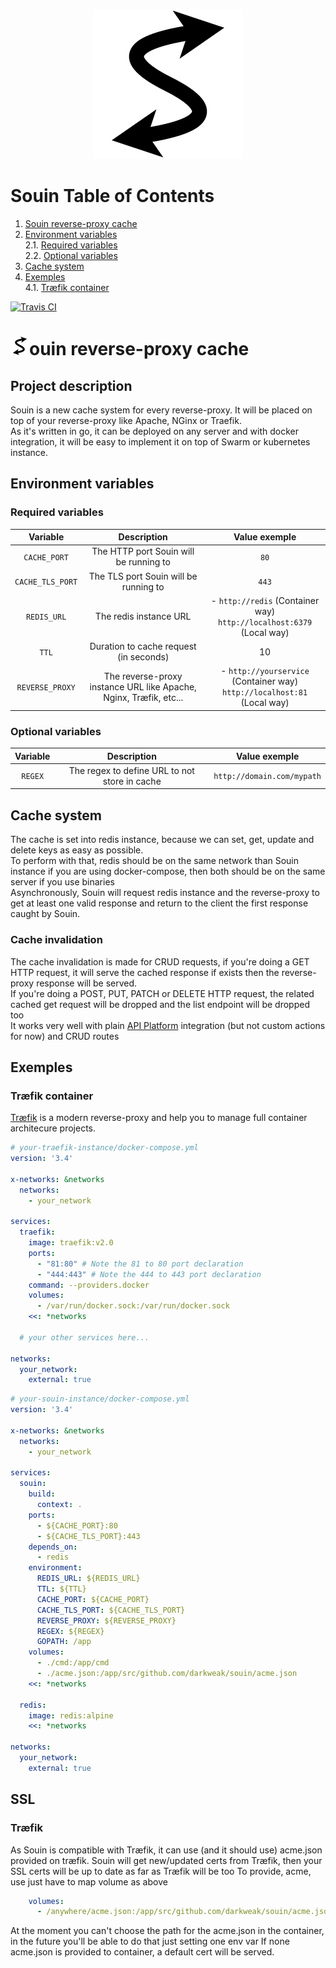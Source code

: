 <p align="center"><a href="https://github.com/darkweak/souin"><img src="docs/img/logo.svg?sanitize=true" alt="Souin logo"></a></p>

# Souin Table of Contents
1. [Souin reverse-proxy cache](#project-description)
2. [Environment variables](#environment-variables)  
  2.1. [Required variables](#required-variables)  
  2.2. [Optional variables](#optional-variables)
3. [Cache system](#cache-system)
4. [Exemples](#exemples)  
  4.1. [Træfik container](#træfik-container)

[![Travis CI](https://travis-ci.com/Darkweak/Souin.svg?branch=master)](https://travis-ci.com/Darkweak/Souin)

# <img src="docs/img/logo.svg?sanitize=true" alt="Souin logo" width="30" height="30">ouin reverse-proxy cache

## Project description
Souin is a new cache system for every reverse-proxy. It will be placed on top of your reverse-proxy like Apache, NGinx or Traefik.  
As it's written in go, it can be deployed on any server and with docker integration, it will be easy to implement it on top of Swarm or kubernetes instance.

## Environment variables

### Required variables
|  Variable  |  Description  |  Value exemple  |
|:---:|:---:|:---:|
|`CACHE_PORT`|The HTTP port Souin will be running to|`80`|
|`CACHE_TLS_PORT`|The TLS port Souin will be running to|`443`|
|`REDIS_URL`|The redis instance URL|- `http://redis` (Container way)<br/>`http://localhost:6379` (Local way)|
|`TTL`|Duration to cache request (in seconds)|10|
|`REVERSE_PROXY`|The reverse-proxy instance URL like Apache, Nginx, Træfik, etc...|- `http://yourservice` (Container way)<br/>`http://localhost:81` (Local way)|

### Optional variables
|  Variable  |  Description  |  Value exemple  |
|:---:|:---:|:---:|
|`REGEX`|The regex to define URL to not store in cache|`http://domain.com/mypath`|

## Cache system
The cache is set into redis instance, because we can set, get, update and delete keys as easy as possible.  
To perform with that, redis should be on the same network than Souin instance if you are using docker-compose, then both should be on the same server if you use binaries  
Asynchronously, Souin will request redis instance and the reverse-proxy to get at least one valid response and return to the client the first response caught by Souin.

### Cache invalidation
The cache invalidation is made for CRUD requests, if you're doing a GET HTTP request, it will serve the cached response if exists then the reverse-proxy response will be served.  
If you're doing a POST, PUT, PATCH or DELETE HTTP request, the related cached get request will be dropped and the list endpoint will be dropped too  
It works very well with plain [API Platform](https://api-platform.com) integration (but not custom actions for now) and CRUD routes

## Exemples

### Træfik container
[Træfik](https://traefik.io) is a modern reverse-proxy and help you to manage full container architecure projects.

```yaml
# your-traefik-instance/docker-compose.yml
version: '3.4'

x-networks: &networks
  networks:
    - your_network

services:
  traefik:
    image: traefik:v2.0
    ports:
      - "81:80" # Note the 81 to 80 port declaration
      - "444:443" # Note the 444 to 443 port declaration
    command: --providers.docker
    volumes:
      - /var/run/docker.sock:/var/run/docker.sock
    <<: *networks

  # your other services here...

networks:
  your_network:
    external: true
```

```yaml
# your-souin-instance/docker-compose.yml
version: '3.4'

x-networks: &networks
  networks:
    - your_network

services:
  souin:
    build:
      context: .
    ports:
      - ${CACHE_PORT}:80
      - ${CACHE_TLS_PORT}:443
    depends_on:
      - redis
    environment:
      REDIS_URL: ${REDIS_URL}
      TTL: ${TTL}
      CACHE_PORT: ${CACHE_PORT}
      CACHE_TLS_PORT: ${CACHE_TLS_PORT}
      REVERSE_PROXY: ${REVERSE_PROXY}
      REGEX: ${REGEX}
      GOPATH: /app
    volumes:
      - ./cmd:/app/cmd
      - ./acme.json:/app/src/github.com/darkweak/souin/acme.json
    <<: *networks

  redis:
    image: redis:alpine
    <<: *networks

networks:
  your_network:
    external: true
```

## SSL

### Træfik
As Souin is compatible with Træfik, it can use (and it should use) acme.json provided on træfik. Souin will get new/updated certs from Træfik, then your SSL certs will be up to date as far as Træfik will be too
To provide, acme, use just have to map volume as above
```yaml
    volumes:
      - /anywhere/acme.json:/app/src/github.com/darkweak/souin/acme.json
```
At the moment you can't choose the path for the acme.json in the container, in the future you'll be able to do that just setting one env var
If none acme.json is provided to container, a default cert will be served.
